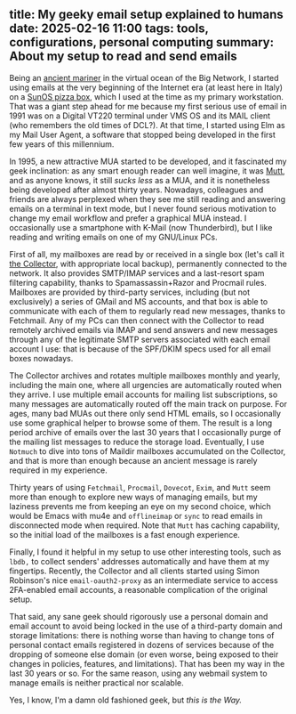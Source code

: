 title: My geeky email setup explained to humans
date: 2025-02-16 11:00
tags: tools, configurations, personal computing
summary: About my setup to read and send emails
---

Being an [ancient
mariner](https://en.wikipedia.org/wiki/The_Rime_of_the_Ancient_Mariner) in the
virtual ocean of the Big Network, I started using emails at the very beginning
of the Internet era (at least here in Italy) on a 
[SunOS pizza box](https://blog.pizzabox.computer/pizzaboxes/sparcstation/), 
which I used at the time as my primary workstation. That was a giant step ahead
for me because my first serious use of email in 1991 was on a Digital VT220
terminal under VMS OS and its MAIL client (who remembers the old times of DCL?).
At that time, I started using Elm as my Mail User Agent, a software that stopped
being developed in the first few years of this millennium.

In 1995, a new attractive MUA started to be developed, and it fascinated my geek
inclination: as any smart enough reader can well imagine, it was
[Mutt](https://www.mutt.org/), and as anyone knows, it still _sucks less_ as a
MUA, and it is nonetheless being developed after almost thirty years. Nowadays,
colleagues and friends are always perplexed when they see me still reading and
answering emails on a terminal in text mode, but I never found serious
motivation to change my email workflow and prefer a graphical MUA instead. I
occasionally use a smartphone with K-Mail (now Thunderbird), but I like reading
and writing emails on one of my GNU/Linux PCs.

First of all, my mailboxes are read by or received in a single box (let's call
it [the Collector](https://en.wikipedia.org/wiki/The_Collector), with
appropriate local backup), permanently connected to the network. It also
provides SMTP/IMAP services and a last-resort spam filtering capability, thanks
to Spamassassin+Razor and Procmail rules. Mailboxes are provided by third-party
services, including (but not exclusively) a series of GMail and MS accounts, and
that box is able to communicate with each of them to regularly read new
messages, thanks to Fetchmail.  Any of my PCs can then connect with the
Collector to read remotely archived emails via IMAP and send answers and new
messages through any of the legitimate SMTP servers associated with each email
account I use: that is because of the SPF/DKIM specs used for all email boxes
nowadays.

The Collector archives and rotates multiple mailboxes monthly and yearly,
including the main one, where all urgencies are automatically routed when they
arrive. I use multiple email accounts for mailing list subscriptions, so many
messages are automatically routed off the main track on purpose. For ages, many
bad MUAs out there only send HTML emails, so I occasionally use some graphical
helper to browse some of them. The result is a long period archive of emails
over the last 30 years that I occasionally purge of the mailing list messages to
reduce the storage load. Eventually, I use `Notmuch` to dive into tons of
Maildir mailboxes accumulated on the Collector, and that is more than enough
because an ancient message is rarely required in my experience. 

Thirty years of using `Fetchmail`, `Procmail`, `Dovecot`, `Exim`, and `Mutt`
seem more than enough to explore new ways of managing emails, but my laziness
prevents me from keeping an eye on my second choice, which would be Emacs with
mu4e and `offlineimap` or `sync` to read emails in disconnected mode when
required. Note that `Mutt` has caching capability, so the initial load of the
mailboxes is a fast enough experience.
 
 Finally, I found it helpful in my setup to use other interesting tools, such as
 `lbdb,` to collect senders' addresses automatically and have them at my
 fingertips. Recently, the Collector and all clients started using Simon
 Robinson's nice `email-oauth2-proxy` as an intermediate service to access
 2FA-enabled email accounts, a reasonable complication of the original setup.

 That said, any sane geek should rigorously use a personal domain and email
 account to avoid being locked in the use of a third-party domain and storage
 limitations: there is nothing worse than having to change tons of personal
 contact emails registered in dozens of services because of the dropping of
 someone else domain (or even worse, being exposed to their changes in policies,
 features, and limitations). That has been my way in the last 30 years or so.
 For the same reason, using any webmail system to manage emails is neither
 practical nor scalable.

 Yes, I know, I'm a damn old fashioned geek, but _this is the Way._

